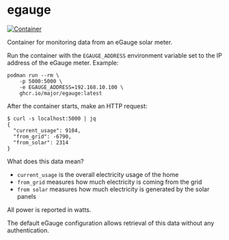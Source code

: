 # egauge

[![Container](https://github.com/major/egauge/actions/workflows/docker-publish.yml/badge.svg)](https://github.com/major/egauge/actions/workflows/docker-publish.yml)

Container for monitoring data from an eGauge solar meter.

Run the container with the `EGAUGE_ADDRESS` environment variable set to the IP address of the eGauge meter.
Example:

```console
podman run --rm \
    -p 5000:5000 \
    -e EGAUGE_ADDRESS=192.168.10.100 \
    ghcr.io/major/egauge:latest
```

After the container starts, make an HTTP request:

```console
$ curl -s localhost:5000 | jq
{
  "current_usage": 9104,
  "from_grid": -6790,
  "from_solar": 2314
}
```

What does this data mean?

* `current_usage` is the overall electricity usage of the home
* `from_grid` measures how much electricity is coming from the grid
* `from solar` measures how much electricity is generated by the solar panels

All power is reported in watts.

The default eGauge configuration allows retrieval of this data without any authentication.
